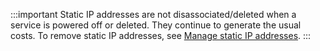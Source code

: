 :::important
Static IP addresses are not disassociated/deleted when a service is powered off or
deleted. They continue to generate the usual costs. To remove static IP addresses, see
[Manage static IP addresses](/docs/platform/howto/static-ip-addresses).
:::
